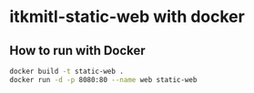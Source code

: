 # itkmitl-static-web with docker

## How to run with Docker

```bash
docker build -t static-web .
docker run -d -p 8080:80 --name web static-web
```